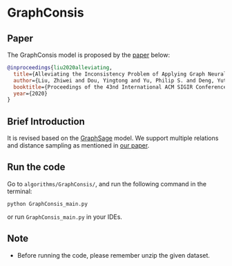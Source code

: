 
# GraphConsis

## Paper
The GraphConsis model is proposed by the [paper](https://arxiv.org/abs/2005.00625) below:
```bibtex
@inproceedings{liu2020alleviating,
  title={Alleviating the Inconsistency Problem of Applying Graph Neural Network to Fraud Detection},
  author={Liu, Zhiwei and Dou, Yingtong and Yu, Philip S. and Deng, Yutong and Peng, Hao},
  booktitle={Proceedings of the 43nd International ACM SIGIR Conference on Research and Development in Information Retrieval},
  year={2020}
}
```


## Brief Introduction

It is revised based on the [GraphSage](https://github.com/safe-graph/DGFraud/tree/kay-tf2/algorithms/GraphSage) model. We support multiple relations and distance sampling as mentioned in [our paper](https://arxiv.org/pdf/2005.00625.pdf).


## Run the code
Go to `algorithms/GraphConsis/`, and run the following command in the terminal:

`python GraphConsis_main.py `

or run `GraphConsis_main.py` in your IDEs.

## Note
- Before running the code, please remember unzip the given dataset. 